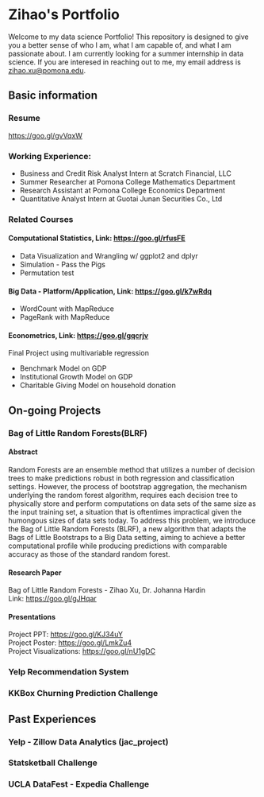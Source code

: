 # Zihao's Portfolio
Welcome to my data science Portfolio! This repository is designed to give you a better sense of who I am, what I am capable of, and what I am passionate about. I am currently looking for a summer internship in data science. If you are interesed in reaching out to me, my email address is zihao.xu@pomona.edu. 

## Basic information
### Resume 
https://goo.gl/gvVqxW  

### Working Experience:  
- Business and Credit Risk Analyst Intern at Scratch Financial, LLC  
- Summer Researcher at Pomona College Mathematics Department  
- Research Assistant at Pomona College Economics Department  
- Quantitative Analyst Intern at Guotai Junan Securities Co., Ltd  

### Related Courses  
#### Computational Statistics, Link: https://goo.gl/rfusFE  
- Data Visualization and Wrangling w/ ggplot2 and dplyr  
- Simulation - Pass the Pigs  
- Permutation test  
#### Big Data - Platform/Application, Link: https://goo.gl/k7wRdq  
- WordCount with MapReduce  
- PageRank with MapReduce  
#### Econometrics, Link: https://goo.gl/gqcrjv  
Final Project using multivariable regression  
  - Benchmark Model on GDP  
  - Institutional Growth Model on GDP  
  - Charitable Giving Model on household donation  


## On-going Projects
### Bag of Little Random Forests(BLRF)
#### Abstract  
Random Forests are an ensemble method that utilizes a number of decision trees to make predictions robust in both regression and classification settings. However, the process of bootstrap aggregation, the mechanism underlying the random forest algorithm, requires each decision tree to physically store and perform computations on data sets of the same size as the input training set, a situation that is oftentimes impractical given the humongous sizes of data sets today. To address this problem, we introduce the Bag of Little Random Forests (BLRF), a new algorithm that adapts the Bags of Little Bootstraps to a Big Data setting, aiming to achieve a better computational profile while producing predictions with comparable accuracy as those of the standard random forest.

#### Research Paper
Bag of Little Random Forests - Zihao Xu, Dr. Johanna Hardin  
Link: https://goo.gl/gJHqar

#### Presentations
Project PPT: https://goo.gl/KJ34uY  
Project Poster: https://goo.gl/LmkZu4  
Project Visualizations: https://goo.gl/nU1gDC  

### Yelp Recommendation System

### KKBox Churning Prediction Challenge


## Past Experiences
### Yelp - Zillow Data Analytics (jac_project)

### Statsketball Challenge

### UCLA DataFest - Expedia Challenge

